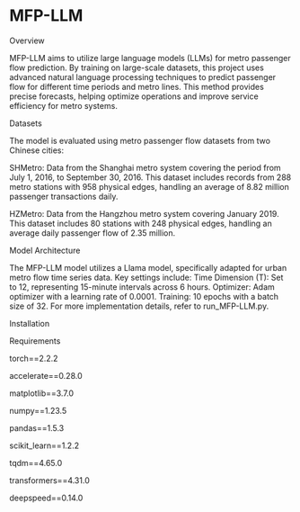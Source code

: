 # MFP-LLM
Overview

MFP-LLM aims to utilize large language models (LLMs) for metro passenger flow prediction. By training on large-scale datasets, this project uses advanced natural language processing techniques to predict passenger flow for different time periods and metro lines. This method provides precise forecasts, helping optimize operations and improve service efficiency for metro systems.

Datasets

The model is evaluated using metro passenger flow datasets from two Chinese cities:

SHMetro: Data from the Shanghai metro system covering the period from July 1, 2016, to September 30, 2016. This dataset includes records from 288 metro stations with 958 physical edges, handling an average of 8.82 million passenger transactions daily.

HZMetro: Data from the Hangzhou metro system covering January 2019. This dataset includes 80 stations with 248 physical edges, handling an average daily passenger flow of 2.35 million. 

Model Architecture

The MFP-LLM model utilizes a Llama model, specifically adapted for urban metro flow time series data. Key settings include:
Time Dimension (T): Set to 12, representing 15-minute intervals across 6 hours.
Optimizer: Adam optimizer with a learning rate of 0.0001.
Training: 10 epochs with a batch size of 32.
For more implementation details, refer to run_MFP-LLM.py.

Installation

Requirements

torch==2.2.2

accelerate==0.28.0

matplotlib==3.7.0

numpy==1.23.5

pandas==1.5.3

scikit_learn==1.2.2

tqdm==4.65.0

transformers==4.31.0

deepspeed==0.14.0

